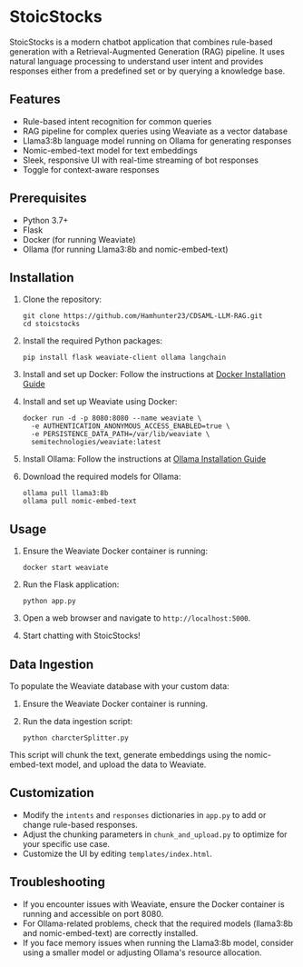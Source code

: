 # StoicStocks

StoicStocks is a modern chatbot application that combines rule-based generation with a Retrieval-Augmented Generation (RAG) pipeline. It uses natural language processing to understand user intent and provides responses either from a predefined set or by querying a knowledge base.

## Features

- Rule-based intent recognition for common queries
- RAG pipeline for complex queries using Weaviate as a vector database
- Llama3:8b language model running on Ollama for generating responses
- Nomic-embed-text model for text embeddings
- Sleek, responsive UI with real-time streaming of bot responses
- Toggle for context-aware responses

## Prerequisites

- Python 3.7+
- Flask
- Docker (for running Weaviate)
- Ollama (for running Llama3:8b and nomic-embed-text)

## Installation

1. Clone the repository:
   ```
   git clone https://github.com/Hamhunter23/CDSAML-LLM-RAG.git
   cd stoicstocks
   ```

2. Install the required Python packages:
   ```
   pip install flask weaviate-client ollama langchain
   ```

3. Install and set up Docker:
   Follow the instructions at [Docker Installation Guide](https://docs.docker.com/get-docker/)

4. Install and set up Weaviate using Docker:
   ```
   docker run -d -p 8080:8080 --name weaviate \
     -e AUTHENTICATION_ANONYMOUS_ACCESS_ENABLED=true \
     -e PERSISTENCE_DATA_PATH=/var/lib/weaviate \
     semitechnologies/weaviate:latest
   ```

5. Install Ollama:
   Follow the instructions at [Ollama Installation Guide](https://ollama.ai/download)

6. Download the required models for Ollama:
   ```
   ollama pull llama3:8b
   ollama pull nomic-embed-text
   ```

## Usage

1. Ensure the Weaviate Docker container is running:
   ```
   docker start weaviate
   ```

2. Run the Flask application:
   ```
   python app.py
   ```

3. Open a web browser and navigate to `http://localhost:5000`.

4. Start chatting with StoicStocks!

## Data Ingestion

To populate the Weaviate database with your custom data:

1. Ensure the Weaviate Docker container is running.

2. Run the data ingestion script:
   ```
   python charcterSplitter.py
   ```

This script will chunk the text, generate embeddings using the nomic-embed-text model, and upload the data to Weaviate.

## Customization

- Modify the `intents` and `responses` dictionaries in `app.py` to add or change rule-based responses.
- Adjust the chunking parameters in `chunk_and_upload.py` to optimize for your specific use case.
- Customize the UI by editing `templates/index.html`.

## Troubleshooting

- If you encounter issues with Weaviate, ensure the Docker container is running and accessible on port 8080.
- For Ollama-related problems, check that the required models (llama3:8b and nomic-embed-text) are correctly installed.
- If you face memory issues when running the Llama3:8b model, consider using a smaller model or adjusting Ollama's resource allocation.
